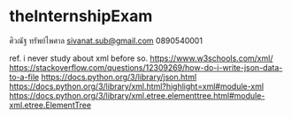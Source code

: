 # theInternshipExam
ศิวณัฐ ทรัพย์ไพศาล sivanat.sub@gmail.com 0890540001

ref.
i never study about xml before so.
https://www.w3schools.com/xml/
https://stackoverflow.com/questions/12309269/how-do-i-write-json-data-to-a-file
https://docs.python.org/3/library/json.html
https://docs.python.org/3/library/xml.html?highlight=xml#module-xml
https://docs.python.org/3/library/xml.etree.elementtree.html#module-xml.etree.ElementTree